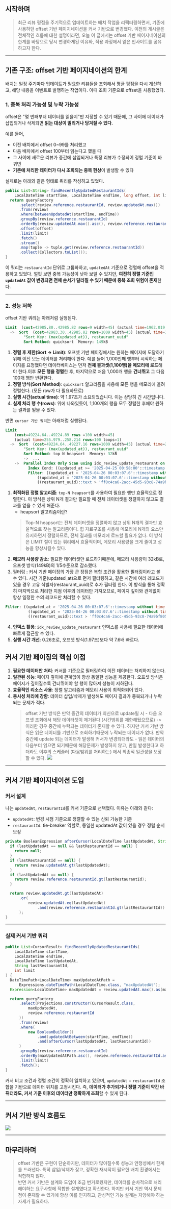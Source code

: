 ## 시작하며

> 최근 리뷰 평점을 주기적으로 업데이트하는 배치 작업을 리팩터링하면서, 기존에 사용하던 offset 기반 페이지네이션을 커서 기반으로 변경했다. 이전의 게시글은 전체적인 흐름에 대한 설명이라면, 오늘 이 글에서는 offset 기반 페이지네이션의 한계를 바탕으로 당시 변경하게된 이유와, 적용 과정에서 얻은 인사이트를 공유하고자 한다.

---

## 기존 구조: offset 기반 페이지네이션의 한계

배치는 일정 주기마다 업데이트가 필요한 리뷰들을 조회해서 평균 평점을 다시 계산하고, 해당 내용을 이벤트로 발행하는 작업이다. 이때 조회 기준으로 offset을 사용했었다.

### 1. 중복 처리 가능성 및 누락 가능성

offset은 "몇 번째부터 데이터를 읽을지"만 지정할 수 있기 때문에, 그 사이에 데이터가 삽입되거나 삭제되면 **읽는 대상이 밀리거나 당겨질 수 있다.**

예를 들어,

- 이전 배치에서 offset 0~99를 처리했고
- 다음 배치에서 offset 100부터 읽는다고 했을 때
- 그 사이에 새로운 리뷰가 중간에 삽입되거나 특정 리뷰가 수정되어 정렬 기준이 바뀌면
- **기존에 처리한 데이터가 다시 조회되는 중복 현상**이 발생할 수 있다

실제로는 아래와 같은 형태로 쿼리를 작성하고 있었다.

```java
public List<String> findRecentlyUpdatedRestaurantIds(
    LocalDateTime startTime, LocalDateTime endTime, long offset, int limit) {
  return queryFactory
      .select(review.reference.restaurantId, review.updatedAt.max())
      .from(review)
      .where(betweenUpdatedAt(startTime, endTime))
      .groupBy(review.reference.restaurantId)
      .orderBy(review.updatedAt.max().asc(), review.reference.restaurantId.asc())
      .offset(offset)
      .limit(limit)
      .fetch()
      .stream()
      .map(tuple -> tuple.get(review.reference.restaurantId))
      .collect(Collectors.toList());
}
```

이 쿼리는 `restaurantId` 단위로 그룹화하고, `updatedAt` 기준으로 정렬해 offset을 적용하고 있었다. 얼핏 보면 중복 가능성이 낮아 보일 수 있지만, **여전히 정렬 기준인 `updatedAt` 값이 변경되면 전체 순서가 달라질 수 있기 때문에 중복 조회 위험이 존재**한다.

---


### 2. 성능 저하

offset 기반 쿼리는 아래처럼 실행된다.

```sql
Limit  (cost=42985.80..42985.82 rows=9 width=45) (actual time=1962.019..1969.861 rows=100 loops=1)
  ->  Sort  (cost=42983.30..42985.82 rows=1009 width=45) (actual time=1961.953..1969.825 rows=1100 loops=1)
        "Sort Key: (max(updated_at)), restaurant_uuid"
        Sort Method: quicksort  Memory: 149kB
```
1. **정렬 후 제한(Sort -> Limit)**: 오프셋 기반 페이징에서는 원하는 페이지에 도달하기 위해 이전 모든 데이터를 처리해야 한다. 예를 들어 1,000번째 행부터 시작하는 페이지를 요청했다면 데이터베이스는 먼저 **전체 결과셋(1,100행)을 메모리에 로드**해야 한다.이후 **모든 행을 정렬**한 후,  마지막으로 처음 1,000개 행을 **건너뛰고** 그 다음 100개 행만 반환한다.
2. **정렬 방식(Sort Method)**: `quicksort` 알고리즘을 사용해 모든 행을 메모리에 올려 정렬한다. (모든 row가 다 필요하므로)
3. **실행 시간(actual time)**: 약 1.97초가 소요되었습니다. 이는 상당히 긴 시간입니다.
4. **실제 처리 행 수(rows)**: 위에 나와있듯이, 1,100개의 행을 모두 정렬한 후에야 원하는 결과를 얻을 수 있다.

반면 `cursor 기반 쿼리`는 아래처럼 실행된다.
```sql
Limit
	(cost=49224.64..49224.89 rows =100 width=45)
	(actual time=255.979..258.214 rows=100 loops=1)
  ->  Sort  (cost=49224.64..49227.16 rows=1009 width=45) (actual time=255.978..258.205 rows=100 loops=1)
        "Sort Key: (max(updated_at)), restaurant_uuid"
        Sort Method: top-N heapsort  Memory: 32kB
        ->  ...
	->  Parallel Index Only Scan using idx_review_update_restaurant on p_review
		  Index Cond: ((updated_at >= '2025-04-25 00:58:00'::timestamp without time zone) AND (updated_at <= now()))
		  Filter: ((updated_at > '2025-04-26 00:03:07.6'::timestamp without time zone) OR 
			  ((updated_at = '2025-04-26 00:03:07.6'::timestamp without time zone) AND 
			  ((restaurant_uuid)::text > 'ff0c4ca6-2acc-45d5-93c8-74a9bf805f0e'::text)))
```

1. **최적화된 정렬 알고리즘**: `top-N heapsort`를 사용하여 필요한 행만 효율적으로 정렬한다. 이 방식은 상위 N개 결과만 필요할 때 전체 데이터셋을 정렬하지 않고도 결과를 얻을 수 있게 해준다.
    -  heapsort 알고리즘이란?
   > Top-N heapsort는 전체 데이터셋을 정렬하지 않고 상위 N개의 결과만 효율적으로 찾는 알고리즘이다. 힙 자료구조를 사용해 메모리에 N개의 요소만 유지하면서 정렬하므로, 전체 결과를 메모리에 로드할 필요가 없다. 이 방식은 LIMIT 절이 있는 쿼리에서 효율적이며, 메모리 사용량을 크게 줄이고 성능을 향상시킬수 있다.
2. **메모리 사용량 감소**: 필요한 데이터셋만 로드하기때문에, 메모리 사용량이 32kB로, 오프셋 방식(149kB)의 1/5수준으로 감소했다.
3. 필터링 : 커서 기반 페이징의 가장 큰 장점은 복합 조건을 활용한 필터링이라고 볼 수 있다. 시간 기준(updated_at)으로 먼저 필터링하고, 같은 시간에 여러 레코드가 있을 경우 고유 식별자(restaurant_uuid)로 추가 필터링 한다. 이 방식을 통해 정확히 마지막으로 처리한 지점 이후의 데이터만 가져오므로, 페이지 깊이와 관계없이 항상 일정한 수의 레코드만 처리할 수 있다.

  ```sql
Filter: ((updated_at > '2025-04-26 00:03:07.6'::timestamp without time zone) OR 
            ((updated_at = '2025-04-26 00:03:07.6'::timestamp without time zone) AND 
            ((restaurant_uuid)::text > 'ff0c4ca6-2acc-45d5-93c8-74a9bf805f0e'::text)))
 ```
    
4. **인덱스 활용**: `idx_review_update_restaurant` 인덱스를 사용해 필요한 데이터에 빠르게 접근할 수 있다.
5. **실행 시간 개선**: 0.26초로, 오프셋 방식(1.97초)보다 약 7.6배 빠르다.

## 커서 기반 페이징의 핵심 이점

1. **필요한 데이터만 처리**: 커서를 기준으로 필터링하여 이전 데이터는 처리하지 않는다.
2. **일관된 성능**: 페이지 깊이에 관계없이 항상 동일한 성능을 제공한다. 오프셋 방식은 페이지가 깊어질수록 건너뛰어야 할 행이 많아져 성능이 저하된다.
3. **효율적인 리소스 사용**: 정렬 알고리즘과 메모리 사용이 최적화되어 있다.
4. **동시성 처리에 강함**: 데이터 삽입/삭제가 발생해도 페이지 결과가 중복되거나 누락되는 문제가 적다.
	>offset 기반 방식은 만약 중간의 데이터가 최신으로 update될 시 - 다음 오프셋 조회에서 해당 데이터셋이 제거된다 (시간범위를 제한해뒀으므로) 
	-> 이러한 경우 중간에 누락되는 데이터가 존재할 수 있다.
	>하지만 커서 기반 방식은 읽은 데이터를 기반으로 조회하기때문에 누락되는 데이터가 없다. 만약 중간에 update 되는 데이터가 발생해 커서가 변경되더라도 - 읽은 데이터의 다음부터 읽으면 되기때문에 해당문제가 발생하지 않고, 만일 발생한다고 하더라도 이후의 스케줄러 (다음범위를 처리하는) 에서 최종적 일관성을 보장할 수 있다.
	> ![](https://velog.velcdn.com/images/hyezuu/post/1e26504b-683d-4b85-9e4c-8c60d73e242c/image.png)
   
---

## 커서 기반 페이지네이션 도입

### 커서 설계

나는 `updatedAt`, `restaurantId`를 커서 기준으로 선택했다. 이유는 아래와 같다:

- `updatedAt`: 변경 시점 기준으로 정렬할 수 있는 신뢰 가능한 기준
- `restaurantId`: tie-breaker 역할로, 동일한 updatedAt 값이 있을 경우 정렬 순서 보장

```java
private BooleanExpression afterCursor(LocalDateTime lastUpdatedAt, String lastRestaurantId) {
  if (lastUpdatedAt == null && lastRestaurantId == null) {
    return null;
  }
  if (lastRestaurantId == null) {
    return review.updatedAt.gt(lastUpdatedAt);
  }
  if (lastUpdatedAt == null) {
    return review.reference.restaurantId.gt(lastRestaurantId);
  }

  return review.updatedAt.gt(lastUpdatedAt)
      .or(
          review.updatedAt.eq(lastUpdatedAt)
              .and(review.reference.restaurantId.gt(lastRestaurantId))
      );
}
```

---

### 실제 커서 기반 쿼리

```java
public List<CursorResult> findRecentlyUpdatedRestaurantIds(
    LocalDateTime startTime,
    LocalDateTime endTime,
    LocalDateTime lastUpdatedAt,
    String lastRestaurantId,
    int limit
) {
  DateTimePath<LocalDateTime> maxUpdatedAtPath =
      Expressions.dateTimePath(LocalDateTime.class, "maxUpdatedAt");
  Expression<LocalDateTime> maxUpdatedAt = review.updatedAt.max().as(maxUpdatedAtPath);

  return queryFactory
      .select(Projections.constructor(CursorResult.class,
          maxUpdatedAt,
          review.reference.restaurantId
      ))
      .from(review)
      .where(
          new BooleanBuilder()
              .and(updatedAtBetween(startTime, endTime))
              .and(afterCursor(lastUpdatedAt, lastRestaurantId))
      )
      .groupBy(review.reference.restaurantId)
      .orderBy(maxUpdatedAtPath.asc(), review.reference.restaurantId.asc())
      .limit(limit)
      .fetch();
}
```

커서 비교 조건과 정렬 조건이 정확히 일치하고 있으며, `updatedAt` + `restaurantId` 조합을 기반으로 데이터 위치를 고정시킨다. 즉, **데이터가 추가되거나 정렬 기준이 약간 바뀌더라도, 커서 기준 이후의 데이터만 정확하게 조회**할 수 있게 된다.

---

## 커서 기반 방식 흐름도

![](https://velog.velcdn.com/images/hyezuu/post/2e36f021-28ad-42c9-a007-93d402292f0b/image.png)


---
## 마무리하며

>offset 기반은 구현이 단순하지만, 데이터가 많아질수록 성능과 안정성에서 한계를 드러낸다. 특히 삽입/삭제가 잦고, 정확한 재시작이 필요한 배치 환경에서는 적합하지 않다.  
반면 커서 기반은 설계와 도입이 조금 번거로웠지만, 데이터를 순차적으로 처리해야하는 요구사항에 적합한 설계였다고 확신한다.
하지만 커서 기반 역시 문제점이 존재할 수 있기에 항상 이를 인지하고, 관성적인 기능 설계는 지양해야 하는 자세가 필요하다.
